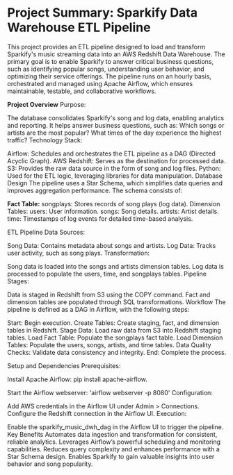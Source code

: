 # Project Summary: Sparkify Data Warehouse ETL Pipeline
This project provides an ETL pipeline designed to load and transform Sparkify's music streaming data into an AWS Redshift Data Warehouse. The primary goal is to enable Sparkify to answer critical business questions, such as identifying popular songs, understanding user behavior, and optimizing their service offerings. The pipeline runs on an hourly basis, orchestrated and managed using Apache Airflow, which ensures maintainable, testable, and collaborative workflows.

**Project Overview**
Purpose:

The database consolidates Sparkify's song and log data, enabling analytics and reporting.
It helps answer business questions, such as:
Which songs or artists are the most popular?
What times of the day experience the highest traffic?
Technology Stack:

Airflow: Schedules and orchestrates the ETL pipeline as a DAG (Directed Acyclic Graph).
AWS Redshift: Serves as the destination for processed data.
S3: Provides the raw data source in the form of song and log files.
Python: Used for the ETL logic, leveraging libraries for data manipulation.
Database Design
The pipeline uses a Star Schema, which simplifies data queries and improves aggregation performance. The schema consists of:

**Fact Table:**
songplays: Stores records of song plays (log data).
Dimension Tables:
users: User information.
songs: Song details.
artists: Artist details.
time: Timestamps of log events for detailed time-based analysis.


ETL Pipeline
Data Sources:

Song Data: Contains metadata about songs and artists.
Log Data: Tracks user activity, such as song plays.
Transformation:

Song data is loaded into the songs and artists dimension tables.
Log data is processed to populate the users, time, and songplays tables.
Pipeline Stages:

Data is staged in Redshift from S3 using the COPY command.
Fact and dimension tables are populated through SQL transformations.
Workflow
The pipeline is defined as a DAG in Airflow, with the following steps:

Start: Begin execution.
Create Tables: Create staging, fact, and dimension tables in Redshift.
Stage Data: Load raw data from S3 into Redshift staging tables.
Load Fact Table: Populate the songplays fact table.
Load Dimension Tables: Populate the users, songs, artists, and time tables.
Data Quality Checks: Validate data consistency and integrity.
End: Complete the process.


Setup and Dependencies
Prerequisites:

Install Apache Airflow: pip install apache-airflow.

Start the Airflow webserver: 'airflow webserver -p 8080'
Configuration:

Add AWS credentials in the Airflow UI under Admin > Connections.
Configure the Redshift connection in the Airflow UI.
Execution:

Enable the sparkify_music_dwh_dag in the Airflow UI to trigger the pipeline.
Key Benefits
Automates data ingestion and transformation for consistent, reliable analytics.
Leverages Airflow’s powerful scheduling and monitoring capabilities.
Reduces query complexity and enhances performance with a Star Schema design.
Enables Sparkify to gain valuable insights into user behavior and song popularity.
